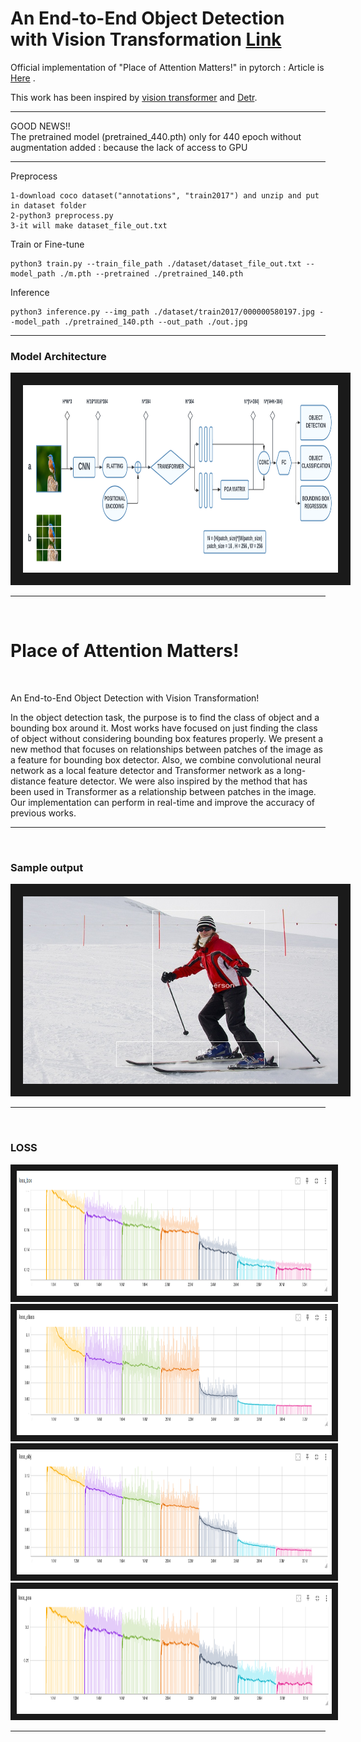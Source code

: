 # An End-to-End Object Detection with Vision Transformation [Link](article.pdf)

Official implementation of "Place of Attention Matters!" in pytorch : Article is [Here](article.pdf) .
<br/>

This work has been inspired by [vision transformer](https://arxiv.org/abs/2010.11929) and [Detr](https://arxiv.org/abs/2005.12872).
<br/>

---
GOOD NEWS!!<br/>
The pretrained model (pretrained_440.pth) only for 440 epoch without augmentation added : because the lack of access to GPU

---
Preprocess

    1-download coco dataset("annotations", "train2017") and unzip and put in dataset folder
    2-python3 preprocess.py
    3-it will make dataset_file_out.txt

Train or Fine-tune
    
    python3 train.py --train_file_path ./dataset/dataset_file_out.txt --model_path ./m.pth --pretrained ./pretrained_140.pth

Inference

    python3 inference.py --img_path ./dataset/train2017/000000580197.jpg --model_path ./pretrained_140.pth --out_path ./out.jpg
    
---
### Model Architecture
<img src="/images/model.png" width="900" height="300" border="20" title="model">

---

<br/>

# Place of Attention Matters! 
<br/>

An End-to-End Object Detection with Vision Transformation!


In the object detection task, the purpose is to find the class of object and a bounding box
around it. Most works have focused on just finding the class of object without considering
bounding box features properly. We present a new method that focuses on relationships
between patches of the image as a feature for bounding box detector.
Also, we combine convolutional neural network as a local feature detector and
Transformer network as a long-distance feature detector. We were also inspired by the
method that has been used in Transformer as a relationship between patches in the image.
Our implementation can perform in real-time and improve the accuracy of previous works.

---
<br/>

### Sample output
<img src="/images/sample.jpg" width="900" height="300" border="20" title="sample">

---

<br/>

### LOSS
<img src="/images/loss_box.png" width="900" height="200" border="10" title="loss_box">

<img src="/images/loss_class.png" width="900" height="200" border="10" title="loss_class">

<img src="/images/loss_obj.png" width="900" height="200" border="10" title="loss_obj">

<img src="/images/loss_poa.png" width="900" height="200" border="10" title="loss_poa">

---